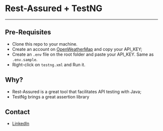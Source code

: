 # Rest-Assured + TestNG

---

## Pre-Requisites

- Clone this repo to your machine.
- Create an account on [OpenWeatherMap](https://openweathermap.org) and copy your API_KEY;
- Create an `.env` file on the root folder and paste your API_KEY. Same as `.env.sample`.
- Right-click on `testng.xml` and Run it.

## Why?

- Rest-Assured is a great tool that facilitates API testing with Java;
- TestNg brings a great assertion library

## Contact

- [LinkedIn](https://www.linkedin.com/in/rafamuvi/)